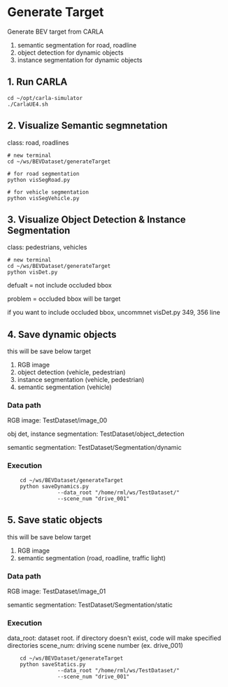 # Generate Target

Generate BEV target from CARLA
1. semantic segmentation for road, roadline
2. object detection for dynamic objects
3. instance segmentation for dynamic objects


## 1. Run CARLA

    cd ~/opt/carla-simulator
    ./CarlaUE4.sh
## 2. Visualize Semantic segmnetation

class: road, roadlines

    # new terminal
    cd ~/ws/BEVDataset/generateTarget
    
    # for road segmentation
    python visSegRoad.py

    # for vehicle segmentation
    python visSegVehicle.py


## 3. Visualize Object Detection & Instance Segmentation

class: pedestrians, vehicles

    # new terminal
    cd ~/ws/BEVDataset/generateTarget
    python visDet.py

defualt = not include occluded bbox 

problem = occluded bbox will be target

if you want to include occluded bbox, uncommnet visDet.py 349, 356 line


## 4. Save dynamic objects
this will be save below target

1. RGB image
2. object detection (vehicle, pedestrian)
3. instance segmentation (vehicle, pedestrian)
4. semantic segmentation (vehicle)

### Data path
RGB image: TestDataset/image_00

obj det, instance segmentation: TestDataset/object_detection

semantic segmentation: TestDataset/Segmentation/dynamic

### Execution
        cd ~/ws/BEVDataset/generateTarget
        python saveDynamics.py 
                    --data_root "/home/rml/ws/TestDataset/"
                    --scene_num "drive_001"

## 5. Save static objects
this will be save below target

1. RGB image
2. semantic segmentation (road, roadline, traffic light)

### Data path
RGB image: TestDataset/image_01

semantic segmentation: TestDataset/Segmentation/static

### Execution
data_root: dataset root. if directory doesn't exist, code will make specified directories
scene_num: driving scene number (ex. drive_001)

        cd ~/ws/BEVDataset/generateTarget
        python saveStatics.py 
                    --data_root "/home/rml/ws/TestDataset/"
                    --scene_num "drive_001"
